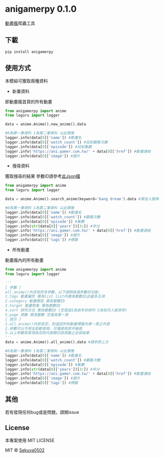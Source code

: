 # anigamerpy 0.1.0
[動畫瘋](https://ani.gamer.com.tw/)爬蟲工具

## 下載
```
pip install anigamerpy
```

## 使用方式
本模組可獲取兩種資料

* 新番資料

即動畫瘋首頁的所有動畫
```python
from anigamerpy import anime
from loguru import logger

data = anime.Anime().new_anime().data

#0為第一筆資料 1為第二筆資料 以此類推
logger.info(data[0]['name']) #動畫名
logger.info(data[0]['watch_count']) #目前觀看次數
logger.info(data[0]['episode']) #目前集數
logger.info('https://ani.gamer.com.tw/' + data[0]['href']) #動畫連結
logger.info(data[0]['image']) #圖片
```

* 搜尋資料

獲取搜尋的結果
參數ID請參考[此Json檔](https://raw.githubusercontent.com/Sakuya0502/anigamerpy/refs/heads/main/anigamerpy/json/allanime_data.json)
```python
from anigamerpy import anime
from loguru import logger

data = anime.Anime().search_anime(keyword='bang dream').data #需加入搜尋關鍵字 請使用字串來搜尋

#0為第一筆資料 1為第二筆資料 以此類推
logger.info(data[0]['name']) #動畫名
logger.info(data[0]['watch_count']) #觀看次數
logger.info(data[0]['episode']) #集數
logger.info(str(data[0]['years'])[3:]) #年分
logger.info('https://ani.gamer.com.tw/' + data[0]['href']) #動畫連結
logger.info(data[0]['image']) #圖片
logger.info(data[0]['tags']) #標籤
```

* 所有動畫

動畫瘋內的所有動畫
```python
from anigamerpy import anime
from loguru import logger

'''
[ 參數 ]
all_anime()內含有許多參數，以下說明各個參數的功能:
1.tags 動畫屬性 需為list list內需為整數ID且最多五項
2.category 動畫類型 需為整數ID
3.target 動畫對象 需為整數ID
4.sort 排列方式 需為整數ID (空值或1為依年份排列 2為依月人氣排序)
5.page 頁數 需為整數 空值為第一頁
[ 提示 ]
1.all_anime()內若為空，則返回所有動畫標籤內第一頁之內容
2.參數可以不用全部都使用，可僅使用其中幾個
3.以上參數若某項為空則代表顯示該頁籤之全部結果
'''
data = anime.Anime().all_anime().data #請參照上方

#0為第一筆資料 1為第二筆資料 以此類推
logger.info(data[0]['name']) #動畫名
logger.info(data[0]['watch_count']) #觀看次數
logger.info(data[0]['episode']) #集數
logger.info(str(data[0]['years'])[3:]) #年分
logger.info('https://ani.gamer.com.tw/' + data[0]['href']) #動畫連結
logger.info(data[0]['image']) #圖片
logger.info(data[0]['tags']) #標籤
```

## 其他
若有發現任何bug或是問題，請開issue

## License
本專案使用 MIT LICENSE

MIT © [Sakuya0502](https://github.com/Sakuya0502/anigamerpy/blob/main/LICENSE)